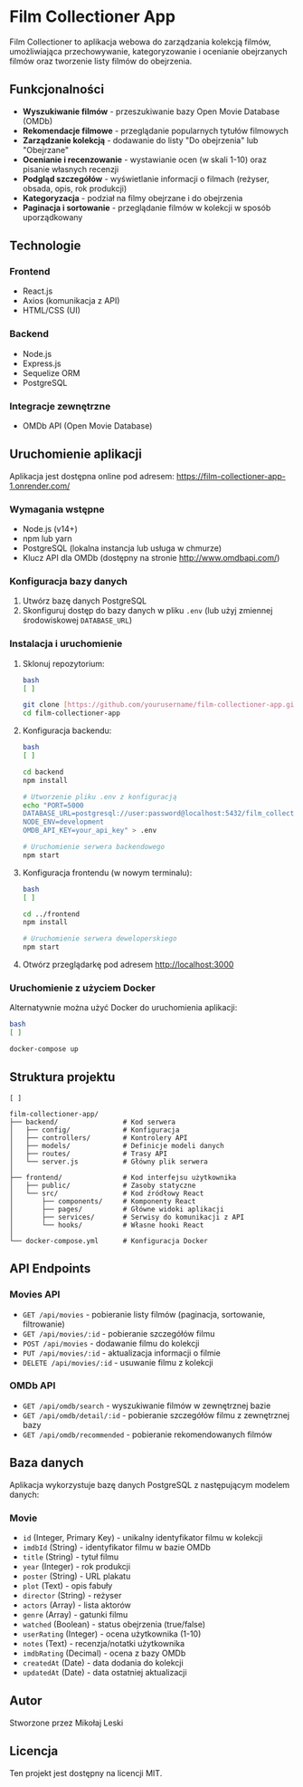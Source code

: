 # Film Collectioner App

Film Collectioner to aplikacja webowa do zarządzania kolekcją filmów, umożliwiająca przechowywanie, kategoryzowanie i ocenianie obejrzanych filmów oraz tworzenie listy filmów do obejrzenia.

## Funkcjonalności

- **Wyszukiwanie filmów** - przeszukiwanie bazy Open Movie Database (OMDb)
- **Rekomendacje filmowe** - przeglądanie popularnych tytułów filmowych
- **Zarządzanie kolekcją** - dodawanie do listy "Do obejrzenia" lub "Obejrzane"
- **Ocenianie i recenzowanie** - wystawianie ocen (w skali 1-10) oraz pisanie własnych recenzji
- **Podgląd szczegółów** - wyświetlanie informacji o filmach (reżyser, obsada, opis, rok produkcji)
- **Kategoryzacja** - podział na filmy obejrzane i do obejrzenia
- **Paginacja i sortowanie** - przeglądanie filmów w kolekcji w sposób uporządkowany

## Technologie

### Frontend

- React.js
- Axios (komunikacja z API)
- HTML/CSS (UI)

### Backend

- Node.js
- Express.js
- Sequelize ORM
- PostgreSQL

### Integracje zewnętrzne

- OMDb API (Open Movie Database)

## Uruchomienie aplikacji

Aplikacja jest dostępna online pod adresem: https://film-collectioner-app-1.onrender.com/


### Wymagania wstępne

- Node.js (v14+)
- npm lub yarn
- PostgreSQL (lokalna instancja lub usługa w chmurze)
- Klucz API dla OMDb (dostępny na stronie http://www.omdbapi.com/)

### Konfiguracja bazy danych

1. Utwórz bazę danych PostgreSQL
2. Skonfiguruj dostęp do bazy danych w pliku `.env` (lub użyj zmiennej środowiskowej `DATABASE_URL`)

### Instalacja i uruchomienie

1. Sklonuj repozytorium:
    
    ```bash
    bash
    [ ]
    
    git clone [https://github.com/yourusername/film-collectioner-app.git](https://github.com/T00RRE/Film-Collectioner-App)
    cd film-collectioner-app
    
    ```
    
2. Konfiguracja backendu:
    
    ```bash
    bash
    [ ]
    
    cd backend
    npm install
    
    # Utworzenie pliku .env z konfiguracją
    echo "PORT=5000
    DATABASE_URL=postgresql://user:password@localhost:5432/film_collector
    NODE_ENV=development
    OMDB_API_KEY=your_api_key" > .env
    
    # Uruchomienie serwera backendowego
    npm start
    
    ```
    
3. Konfiguracja frontendu (w nowym terminalu):
    
    ```bash
    bash
    [ ]
    
    cd ../frontend
    npm install
    
    # Uruchomienie serwera deweloperskiego
    npm start
    
    ```
    
4. Otwórz przeglądarkę pod adresem [http://localhost:3000](http://localhost:3000/)

### Uruchomienie z użyciem Docker

Alternatywnie można użyć Docker do uruchomienia aplikacji:

```bash
bash
[ ]

docker-compose up

```

## Struktura projektu

```
[ ]

film-collectioner-app/
├── backend/                # Kod serwera
│   ├── config/             # Konfiguracja
│   ├── controllers/        # Kontrolery API
│   ├── models/             # Definicje modeli danych
│   ├── routes/             # Trasy API
│   └── server.js           # Główny plik serwera
│
├── frontend/               # Kod interfejsu użytkownika
│   ├── public/             # Zasoby statyczne
│   └── src/                # Kod źródłowy React
│       ├── components/     # Komponenty React
│       ├── pages/          # Główne widoki aplikacji
│       ├── services/       # Serwisy do komunikacji z API
│       └── hooks/          # Własne hooki React
│
└── docker-compose.yml      # Konfiguracja Docker

```

## API Endpoints

### Movies API

- `GET /api/movies` - pobieranie listy filmów (paginacja, sortowanie, filtrowanie)
- `GET /api/movies/:id` - pobieranie szczegółów filmu
- `POST /api/movies` - dodawanie filmu do kolekcji
- `PUT /api/movies/:id` - aktualizacja informacji o filmie
- `DELETE /api/movies/:id` - usuwanie filmu z kolekcji

### OMDb API

- `GET /api/omdb/search` - wyszukiwanie filmów w zewnętrznej bazie
- `GET /api/omdb/detail/:id` - pobieranie szczegółów filmu z zewnętrznej bazy
- `GET /api/omdb/recommended` - pobieranie rekomendowanych filmów

## Baza danych

Aplikacja wykorzystuje bazę danych PostgreSQL z następującym modelem danych:

### Movie

- `id` (Integer, Primary Key) - unikalny identyfikator filmu w kolekcji
- `imdbId` (String) - identyfikator filmu w bazie OMDb
- `title` (String) - tytuł filmu
- `year` (Integer) - rok produkcji
- `poster` (String) - URL plakatu
- `plot` (Text) - opis fabuły
- `director` (String) - reżyser
- `actors` (Array) - lista aktorów
- `genre` (Array) - gatunki filmu
- `watched` (Boolean) - status obejrzenia (true/false)
- `userRating` (Integer) - ocena użytkownika (1-10)
- `notes` (Text) - recenzja/notatki użytkownika
- `imdbRating` (Decimal) - ocena z bazy OMDb
- `createdAt` (Date) - data dodania do kolekcji
- `updatedAt` (Date) - data ostatniej aktualizacji

## Autor

Stworzone przez Mikołaj Leski

## Licencja

Ten projekt jest dostępny na licencji MIT.
